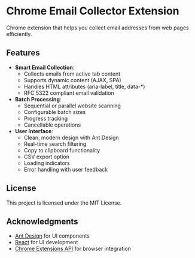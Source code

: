 # Chrome Email Collector Extension

Chrome extension that helps you collect email addresses from web pages efficiently.

## Features

- **Smart Email Collection**: 
  - Collects emails from active tab content
  - Supports dynamic content (AJAX, SPA)
  - Handles HTML attributes (aria-label, title, data-*)
  - RFC 5322 compliant email validation
- **Batch Processing**:
  - Sequential or parallel website scanning
  - Configurable batch sizes
  - Progress tracking
  - Cancellable operations
- **User Interface**:
  - Clean, modern design with Ant Design
  - Real-time search filtering
  - Copy to clipboard functionality
  - CSV export option
  - Loading indicators
  - Error handling with user feedback

## License

This project is licensed under the MIT License.

## Acknowledgments

- [Ant Design](https://ant.design/) for UI components
- [React](https://reactjs.org/) for UI development
- [Chrome Extensions API](https://developer.chrome.com/docs/extensions/) for browser integration
